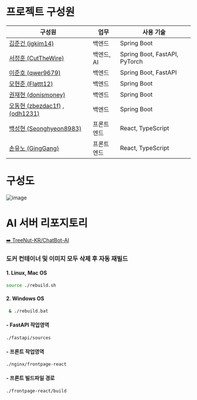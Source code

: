 # 프로젝트 구성원

| 구성원 | 업무 | 사용 기술 |  
|--------|--------|------------|  
| [김준건 (jgkim14)](https://github.com/jgkim14) | 백엔드 | Spring Boot |  
| [서정훈 (CutTheWire)](https://github.com/CutTheWire) | 백엔드, AI | Spring Boot, FastAPI, PyTorch |  
| [이준호 (qwer9679)](https://github.com/qwer9679) | 백엔드 | Spring Boot, FastAPI |  
| [모현준 (Flattt12)](https://github.com/Flattt12) | 백엔드 | Spring Boot |  
| [권재현 (donismoney)](https://github.com/donismoney) | 백엔드 | Spring Boot |  
| [오동현 (zbezdac1f)](https://github.com/zbezdac1f) , [(odh1231)](https://github.com/odh1231) | 백엔드 | Spring Boot |  
| [백성현 (Seonghyeon8983)](https://github.com/Seonghyeon8983) | 프론트엔드 | React, TypeScript |  
| [손유노 (GingGang)](https://github.com/GingGang) | 프론트엔드 | React, TypeScript |  

# 구성도
![image](https://lh3.googleusercontent.com/d/1GOF-kI3FJTzV-aAYUfA2wkPPljodhquU)

# AI 서버 리포지토리
[➡️ TreeNut-KR/ChatBot-AI](https://github.com/TreeNut-KR/ChatBot-AI)


### 도커 컨테이너 및 이미지 모두 삭제 후 자동 재빌드

#### 1. Linux, Mac OS
```bash
source ./rebuild.sh
```

#### 2. Windows OS
```bash
 & ./rebuild.bat
```

#### - FastAPI 작업영역
`./fastapi/sources`
#### - 프론트 작업영역
`./nginx/frontpage-react`
#### - 프론트 빌드파일 경로
`./frontpage-react/build`
